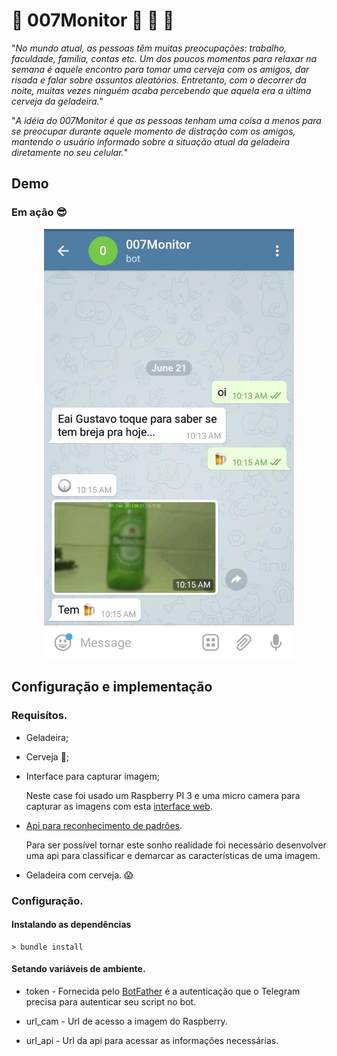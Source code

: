 
# :beer: 007Monitor :beer: :rocket: :rocket:

"*No mundo atual, as pessoas têm muitas
preocupações: trabalho, faculdade, família, contas etc.
Um dos poucos momentos para relaxar na semana é
aquele encontro para tomar uma cerveja com os amigos,
dar risada e falar sobre assuntos aleatórios. Entretanto,
com o decorrer da noite, muitas vezes ninguém acaba
percebendo que aquela era a última cerveja da geladeira.*"

"*A idéia do 007Monitor é que as pessoas tenham uma
coisa a menos para se preocupar durante aquele momento
de distração com os amigos, mantendo o usuário
informado sobre a situação atual da geladeira diretamente
no seu celular.*"

## Demo
### Em ação :sunglasses:
<div style="text-align:center"><img width="400" src="sample.jpg" /></div>

## Configuração e implementação

### Requisítos.
* Geladeira;
* Cerveja :beer:;
* Interface para capturar imagem;

  Neste case foi usado um Raspberry PI 3 e uma micro camera para capturar as imagens com esta [interface web](https://github.com/silvanmelchior/RPi_Cam_Web_Interface).
* [Api para reconhecimento de padrões](https://github.com/gusanthiago/Api-recognition-image).

  Para ser possível tornar este sonho realidade foi necessário desenvolver uma api para classificar e demarcar as características de uma imagem.

* Geladeira com cerveja. :scream:

### Configuração.

#### Instalando as dependências

```
> bundle install
```

#### Setando variáveis de ambiente.

* token - Fornecida pelo [BotFather](https://telegram.me/BotFather) é a autenticação que o Telegram precisa para autenticar seu script no bot.

* url_cam - Url de acesso a imagem do Raspberry.

* url_api - Url da api para acessar as informações necessárias.
